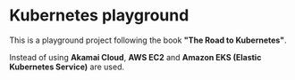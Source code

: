 # Kubernetes playground

This is a playground project following the book **"The Road to Kubernetes"**. 

Instead of using **Akamai Cloud**, **AWS EC2** and **Amazon EKS (Elastic Kubernetes Service)** are used.

